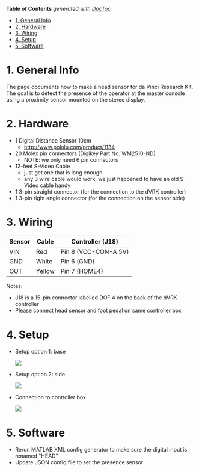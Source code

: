 <!-- START doctoc generated TOC please keep comment here to allow auto update -->
<!-- DON'T EDIT THIS SECTION, INSTEAD RE-RUN doctoc TO UPDATE -->
**Table of Contents**  *generated with [DocToc](http://doctoc.herokuapp.com/)*

- [1. General Info](#1-general-info)
- [2. Hardware](#2-hardware)
- [3. Wiring](#3-wiring)
- [4. Setup](#4-setup)
- [5. Software](#5-software)

<!-- END doctoc generated TOC please keep comment here to allow auto update -->

# 1. General Info
The page documents how to make a head sensor for da Vinci Research Kit.  The goal is to detect the presence of the operator at the master console using a proximity sensor mounted on the stereo display.

# 2. Hardware

 * 1 Digital Distance Sensor 10cm
   * http://www.pololu.com/product/1134
 * 20 Molex pin connectors (Digikey Part No. WM2510-ND) 
   * NOTE: we only need 6 pin connectors
 * 12-feet S-Video Cable 
    * just get one that is long enough
    * any 3 wire cable would work, we just happened to have an old S-Video cable handy 
 * 1 3-pin straight connector (for the connection to the dVRK controller)
 * 1 3-pin right angle connector (for the connection on the sensor side)

# 3. Wiring

| Sensor | Cable | Controller (J18)     |
|--------|-------|----------------------|
| VIN    | Red   | Pin 8 (VCC-CON-A 5V) |
| GND    | White | Pin 6 (GND)          |
| OUT    |Yellow | Pin 7 (HOME4)        |

Notes:
* J18 is a 15-pin connector labelled DOF 4 on the back of the dVRK controller
* Please connect head sensor and foot pedal on same controller box

# 4. Setup

* Setup option 1: base

  ![](/jhu-dvrk/sawIntuitiveResearchKit/wiki/dvrk-head-sensor-base.jpg)

* Setup option 2: side

  ![](/jhu-dvrk/sawIntuitiveResearchKit/wiki/dvrk-head-sensor-side.jpg)  

* Connection to controller box

  ![](/jhu-dvrk/sawIntuitiveResearchKit/wiki/dvrk-head-sensor-controller.jpg)

# 5. Software
 * Rerun MATLAB XML config generator to make sure the digital input is renamed "HEAD"
 * Update JSON config file to set the presence sensor